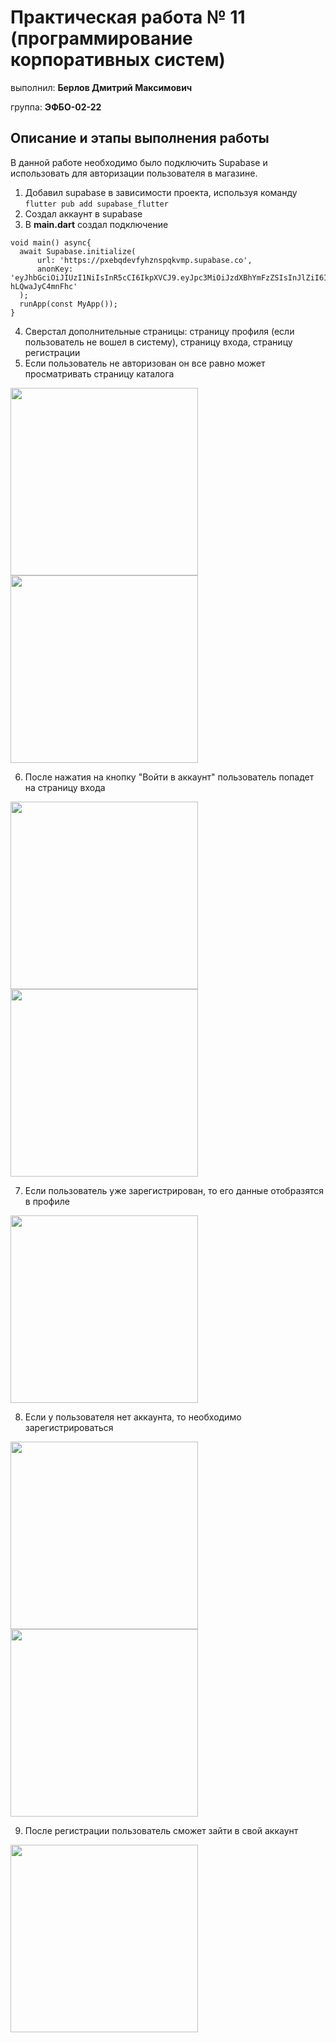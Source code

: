 # Практическая работа № 11 (программирование корпоративных систем)

выполнил: **Берлов Дмитрий Максимович**

группа: **ЭФБО-02-22**

## Описание и этапы выполнения работы

В данной работе необходимо было подключить Supabase и использовать для авторизации пользователя в магазине.

1) Добавил supabase в зависимости проекта, используя команду ```flutter pub add supabase_flutter```
2) Создал аккаунт в supabase
3) В **main.dart** создал подключение

```
void main() async{
  await Supabase.initialize(
      url: 'https://pxebqdevfyhznspqkvmp.supabase.co',
      anonKey: 'eyJhbGciOiJIUzI1NiIsInR5cCI6IkpXVCJ9.eyJpc3MiOiJzdXBhYmFzZSIsInJlZiI6InB4ZWJxZGV2Znloem5zcHFrdm1wIiwicm9sZSI6ImFub24iLCJpYXQiOjE3MzEzOTQzMDksImV4cCI6MjA0Njk3MDMwOX0.H_3nRXcVbsVnKJDv7wAnFto_dDxN-hLQwaJyC4mnFhc'
  );
  runApp(const MyApp());
}
```

4) Сверстал дополнительные страницы: страницу профиля (если пользователь не вошел в систему), страницу входа, страницу регистрации
5) Если пользователь не авторизован он все равно может просматривать страницу каталога

<img src='https://github.com/user-attachments/assets/74138c0b-3edb-4e17-b3fd-e93b23ab4a45' width = 300 />

<img src='https://github.com/user-attachments/assets/368dccc4-cfaa-45e2-8fa2-2f2606fb467d' width = 300 />

6) После нажатия на кнопку "Войти в аккаунт" пользователь попадет на страницу входа

<img src='https://github.com/user-attachments/assets/27790fe4-dac7-43d5-8d5c-3a6385babaf4' width = 300 />

<img src='https://github.com/user-attachments/assets/14ca2eb1-922e-4756-b14c-92be8d23e372' width = 300 />

7) Если пользователь уже зарегистрирован, то его данные отобразятся в профиле

<img src='https://github.com/user-attachments/assets/540e5dac-6e0a-404d-bc27-abd6c8cdba86' width = 300 />

8) Если у пользователя нет аккаунта, то необходимо зарегистрироваться

<img src='https://github.com/user-attachments/assets/b0941e88-f8ad-498d-982c-dafc29311cd9' width = 300 />

<img src='https://github.com/user-attachments/assets/a5e8af90-46e6-409c-8fb1-431d71416084' width = 300 />

9) После регистрации пользователь сможет зайти в свой аккаунт

<img src='https://github.com/user-attachments/assets/08143dba-3d74-41ad-9883-05e2efc50361' width = 300 />

